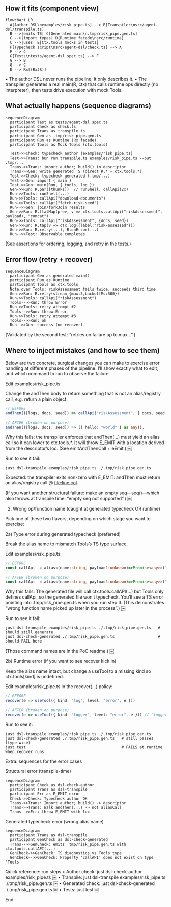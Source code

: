 ## How it fits (component view)

```mermaid
flowchart LR
  A[Author DSL\nexamples/risk_pipe.ts] --> B[Transpiler\nsrc/agent-dsl/transpile.ts]
  B -->|emits TS| C[Generated main\n.tmp/risk_pipe.gen.ts]
  C -->|import types| D[Runtime facade\nsrc/runtime]
  C -->|uses| E[Ctx.tools mocks in tests]
  F[Typecheck script\nsrc/agent-dsl/check.ts] --> A
  F --> C
  G[Tests\ntests/agent-dsl.spec.ts] --> F
  G --> B
  G --> C
  D --> Rx[(RxJS)]
```

•	The author DSL never runs the pipeline; it only describes it.
•	The transpiler generates a real main(R, ctx) that calls runtime ops directly (no interpreter), then tests drive execution with mock Tools.  

## What actually happens (sequence diagrams)

```mermaid
sequenceDiagram
  participant Test as tests/agent-dsl.spec.ts
  participant Check as check.ts
  participant Trans as transpile.ts
  participant Gen as .tmp/risk_pipe.gen.ts
  participant Run as Runtime (Rx facade)
  participant Tools as Mock Tools (ctx.tools)

  Test->>Check: typecheck author (examples/risk_pipe.ts)
  Test->>Trans: bun run transpile.ts examples/risk_pipe.ts --out .tmp/...
  Trans->>Trans: import author; build() to descriptor
  Trans->>Gen: write generated TS (direct R.* + ctx.tools.*)
  Test->>Check: typecheck generated (.tmp/...)
  Test->>Gen: import { main }
  Test->>Gen: main(Run, { tools, log })
  Gen->>Run: R.par([thunks])  // runShell, callApi(2x)
  Run->>Tools: runShell(...)
  Run->>Tools: callApi("download-documents")
  Run->>Tools: callApi("fetch-risk-seed")
  Run-->>Gen: join/forkJoin results
  Gen->>Run: R.flatMap(prev, v => ctx.tools.callApi("riskAssessment", payload), "concat")
  Run->>Tools: callApi("riskAssessment", {docs, seed})
  Gen->>Run: R.tap(v => ctx.log({label:"risk-assessed"}))
  Gen->>Run: R.retry(...), R.onError(...)
  Run-->>Test: Observable completes
```

(See assertions for ordering, logging, and retry in the tests.)

## Error flow (retry + recover)

```mermaid
sequenceDiagram
  participant Gen as generated main()
  participant Run as Runtime
  participant Tools as ctx.tools
  Note over Tools: riskAssessment fails twice, succeeds third time
  Gen->>Run: R.retry(stream,{max:3,backoffMs:500})
  Run->>Tools: callApi("riskAssessment")
  Tools-->>Run: throw Error
  Run->>Tools: retry attempt #2
  Tools-->>Run: throw Error
  Run->>Tools: retry attempt #3
  Tools-->>Run: ok
  Run-->>Gen: success (no recover)
```

(Validated by the second test: “retries on failure up to max…”.)  

## Where to inject mistakes (and how to see them)

Below are two concrete, surgical changes you can make to exercise error handling at different phases of the pipeline. I’ll show exactly what to edit, and which command to run to observe the failure.

Edit examples/risk_pipe.ts:

Change the andThen body to return something that is not an alias/registry call, e.g. return a plain object:

```ts
// BEFORE
andThen(([logs, docs, seed]) => callApi("riskAssessment", { docs, seed })),

// AFTER (broken on purpose)
andThen(([logs, docs, seed]) => ({ hello: "world" } as any)),
```

Why this fails: the transpiler enforces that andThen(...) must yield an alias call so it can lower to ctx.tools.*. It will throw E_EMIT with a location derived from the descriptor’s loc. (See emitAndThenCall + eEmit.)  ￼

Run to see it fail:

```shell
just dsl-transpile examples/risk_pipe.ts ./.tmp/risk_pipe.gen.ts
```

Expected: the transpiler exits non-zero with E_EMIT: andThen must return an alias/registry call @ <file:line:col>.

(If you want another structural failure: make an empty seq—seq()—which also throws at transpile time: “empty seq not supported”.)  ￼

2) Wrong op/function name (caught at generated typecheck OR runtime)

Pick one of these two flavors, depending on which stage you want to exercise:

2a) Type error during generated typecheck (preferred)

Break the alias name to mismatch Tools’s TS type surface.

Edit examples/risk_pipe.ts:

```ts
// BEFORE
const callApi  = alias<(name:string, payload?:unknown)=>Promise<any>>("callApi");

// AFTER (broken on purpose)
const callApi  = alias<(name:string, payload?:unknown)=>Promise<any>>("callAPI"); // note capital I
```

Why this fails: The generated file will call ctx.tools.callAPI(...) but Tools only defines callApi, so the generated file won’t typecheck. You’ll see a TS error pointing into .tmp/risk_pipe.gen.ts when you run step 3. (This demonstrates “wrong function name picked up later in the process”.)  ￼

Run to see it fail:

```shell
just dsl-transpile examples/risk_pipe.ts ./.tmp/risk_pipe.gen.ts   # should still generate
just dsl-check-generated ./.tmp/risk_pipe.gen.ts                   # should FAIL here
```

(Those command names are in the PoC readme.)  ￼

2b) Runtime error (if you want to see recover kick in)

Keep the alias name intact, but change a useTool to a missing kind so ctx.tools[kind] is undefined.

Edit examples/risk_pipe.ts in the recover(...) policy:

```ts
// BEFORE
recover(e => useTool({ kind: "log", level: "error", e }))

// AFTER (broken on purpose)
recover(e => useTool({ kind: "logger", level: "error", e })) // "logger" doesn't exist
```

Run to see it:

```shell
just dsl-transpile examples/risk_pipe.ts ./.tmp/risk_pipe.gen.ts
just dsl-check-generated ./.tmp/risk_pipe.gen.ts   # still passes (type-wise)
just test                                          # FAILS at runtime when recover runs
```

Extra: sequences for the error cases

Structural error (transpile-time)

```mermaid
sequenceDiagram
  participant Check as dsl-check-author
  participant Trans as dsl-transpile
  participant Err as E_EMIT error
  Check->>Check: Typecheck author OK
  Trans->>Trans: Import author; build() -> descriptor
  Trans->>Trans: Walk andThen(...) -> not aliasCall
  Trans-->>Err: throw E_EMIT with loc
```

Generated typecheck error (wrong alias name)

```mermaid
sequenceDiagram
  participant Trans as dsl-transpile
  participant GenCheck as dsl-check-generated
  Trans-->>GenCheck: emits .tmp/risk_pipe.gen.ts with ctx.tools.callAPI(...)
  GenCheck->>GenCheck: TS diagnostics vs Tools type
  GenCheck-->>GenCheck: Property 'callAPI' does not exist on type 'Tools'
```

Quick reference: run steps
	•	Author check:
just dsl-check-author examples/risk_pipe.ts  ￼
	•	Transpile:
just dsl-transpile examples/risk_pipe.ts ./.tmp/risk_pipe.gen.ts  ￼
	•	Generated check:
just dsl-check-generated ./.tmp/risk_pipe.gen.ts  ￼
	•	Tests:
just test  ￼

End
















